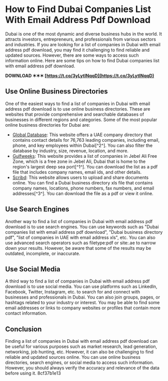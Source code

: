 
 
# How to Find Dubai Companies List With Email Address Pdf Download
 
Dubai is one of the most dynamic and diverse business hubs in the world. It attracts investors, entrepreneurs, and professionals from various sectors and industries. If you are looking for a list of companies in Dubai with email address pdf download, you may find it challenging to find reliable and updated sources. However, there are some ways to access such information online. Here are some tips on how to find Dubai companies list with email address pdf download.
 
**DOWNLOAD ✶✶✶ [https://t.co/3yLytINqqD](https://t.co/3yLytINqqD)**


 
## Use Online Business Directories
 
One of the easiest ways to find a list of companies in Dubai with email address pdf download is to use online business directories. These are websites that provide comprehensive and searchable databases of businesses in different regions and categories. Some of the most popular online business directories for Dubai are:
 
- [Global Database](https://www.globaldatabase.com/united-arab-emirates-companies-database): This website offers a UAE company directory that contains contact details for 76,763 leading companies, including email, phone, and key employees within Dubai[^2^]. You can also filter the database by industry, size, revenue, location, and more.
- [Gulfweeks](https://www.gulfweeks.com/jebel-ali-free-zone-companies-list-download-pdf/): This website provides a list of companies in Jebel Ali Free Zone, which is a free zone in Jebel Ali, Dubai that is home to the region's largest deep sea port[^1^]. You can download the list as a pdf file that includes company names, email ids, and other details.
- [Scribd](https://www.scribd.com/document/398472310/DUBAI-BUSINESS-DIRECTORY-xls): This website allows users to upload and share documents online. You can find a Dubai business directory xls file that contains company names, locations, phone numbers, fax numbers, and email addresses[^3^]. You can download the file as a pdf or view it online.

## Use Search Engines
 
Another way to find a list of companies in Dubai with email address pdf download is to use search engines. You can use keywords such as "Dubai companies list with email address pdf download", "Dubai business directory pdf", "list of companies in UAE with email address xls", etc. You can also use advanced search operators such as filetype:pdf or site:.ae to narrow down your results. However, be aware that some of the results may be outdated, incomplete, or inaccurate.
 
## Use Social Media
 
A third way to find a list of companies in Dubai with email address pdf download is to use social media. You can use platforms such as LinkedIn, Facebook, Twitter, Instagram, etc. to search for and connect with businesses and professionals in Dubai. You can also join groups, pages, or hashtags related to your industry or interest. You may be able to find some email addresses or links to company websites or profiles that contain more contact information.
 
## Conclusion
 
Finding a list of companies in Dubai with email address pdf download can be useful for various purposes such as market research, lead generation, networking, job hunting, etc. However, it can also be challenging to find reliable and updated sources online. You can use online business directories, search engines, or social media to access such information. However, you should always verify the accuracy and relevance of the data before using it.
 8cf37b1e13
 
